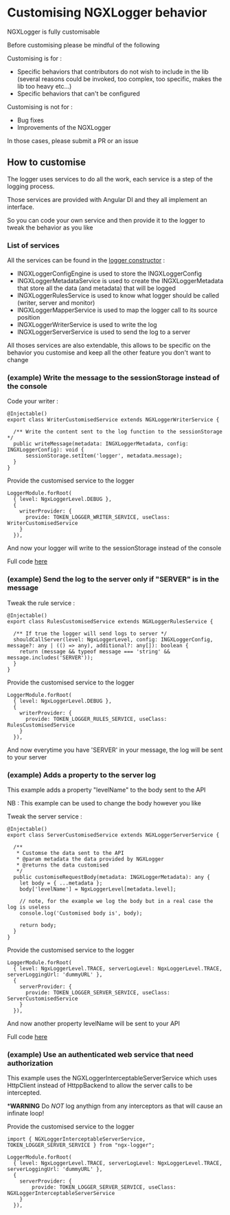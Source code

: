 # Customising NGXLogger behavior

NGXLogger is fully customisable

Before customising please be mindful of the following

Customising is for :
 - Specific behaviors that contributors do not wish to include in the lib (several reasons could be invoked, too complex, too specific, makes the lib too heavy etc...)
 - Specific behaviors that can't be configured

Customising is not for :
 - Bug fixes
 - Improvements of the NGXLogger

In those cases, please submit a PR or an issue

## How to customise

The logger uses services to do all the work, each service is a step of the logging process.

Those services are provided with Angular DI and they all implement an interface.

So you can code your own service and then provide it to the logger to tweak the behavior as you like

### List of services

All the services can be found in the [logger constructor](../src/lib/logger.service.ts) :
 - INGXLoggerConfigEngine is used to store the INGXLoggerConfig
 - INGXLoggerMetadataService is used to create the INGXLoggerMetadata that store all the data (and metadata) that will be logged
 - INGXLoggerRulesService is used to know what logger should be called (writer, server and monitor)
 - INGXLoggerMapperService is used to map the logger call to its source position
 - INGXLoggerWriterService is used to write the log
 - INGXLoggerServerService is used to send the log to a server

All thoses services are also extendable, this allows to be specific on the behavior you customise and keep all the other feature you don't want to change

### (example) Write the message to the sessionStorage instead of the console

Code your writer :

```
@Injectable()
export class WriterCustomisedService extends NGXLoggerWriterService {

  /** Write the content sent to the log function to the sessionStorage */
  public writeMessage(metadata: INGXLoggerMetadata, config: INGXLoggerConfig): void {
      sessionStorage.setItem('logger', metadata.message);
  }
}
```

Provide the customised service to the logger

```
LoggerModule.forRoot(
  { level: NgxLoggerLevel.DEBUG },
  {
    writerProvider: {
      provide: TOKEN_LOGGER_WRITER_SERVICE, useClass: WriterCustomisedService
    }
  }),
```

And now your logger will write to the sessionStorage instead of the console

Full code [here](../projects/customise/src/app/writer)


### (example) Send the log to the server only if "SERVER" is in the message

Tweak the rule service :

```
@Injectable()
export class RulesCustomisedService extends NGXLoggerRulesService {

  /** If true the logger will send logs to server */
  shouldCallServer(level: NgxLoggerLevel, config: INGXLoggerConfig, message?: any | (() => any), additional?: any[]): boolean {
    return (message && typeof message === 'string' && message.includes('SERVER'));
  }
}
```

Provide the customised service to the logger

```
LoggerModule.forRoot(
  { level: NgxLoggerLevel.DEBUG },
  {
    writerProvider: {
      provide: TOKEN_LOGGER_RULES_SERVICE, useClass: RulesCustomisedService
    }
  }),
```

And now everytime you have 'SERVER' in your message, the log will be sent to your server


### (example) Adds a property to the server log

This example adds a property "levelName" to the body sent to the API

NB : This example can be used to change the body however you like

Tweak the server service :

```
@Injectable()
export class ServerCustomisedService extends NGXLoggerServerService {

  /**
   * Customse the data sent to the API
   * @param metadata the data provided by NGXLogger
   * @returns the data customised
   */
  public customiseRequestBody(metadata: INGXLoggerMetadata): any {
    let body = { ...metadata };
    body['levelName'] = NgxLoggerLevel[metadata.level];

    // note, for the example we log the body but in a real case the log is useless
    console.log('Customised body is', body);

    return body;
  }
}
```

Provide the customised service to the logger

```
LoggerModule.forRoot(
  { level: NgxLoggerLevel.TRACE, serverLogLevel: NgxLoggerLevel.TRACE, serverLoggingUrl: 'dummyURL' },
  {
    serverProvider: {
      provide: TOKEN_LOGGER_SERVER_SERVICE, useClass: ServerCustomisedService
    }
  }),
```

And now another property levelName will be sent to your API

Full code [here](../projects/customise/src/app/customise-body-server-log)


### (example) Use an authenticated web service that need authorization

This example uses the NGXLoggerInterceptableServerService which uses HttpClient instead of HttppBackend to allow the server calls to be intercepted.

***WARNING** Do *NOT* log anythign from any interceptors as that will cause an infinate loop!


Provide the customised service to the logger

```
import { NGXLoggerInterceptableServerService, TOKEN_LOGGER_SERVER_SERVICE } from "ngx-logger";
```

```
LoggerModule.forRoot(
  { level: NgxLoggerLevel.TRACE, serverLogLevel: NgxLoggerLevel.TRACE, serverLoggingUrl: 'dummyURL' },
  {
    serverProvider: {
        provide: TOKEN_LOGGER_SERVER_SERVICE, useClass: NGXLoggerInterceptableServerService
    }
  }),
```
